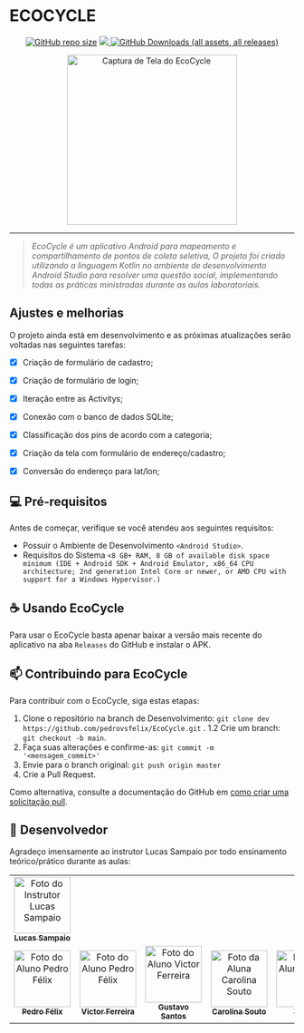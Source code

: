

# ECOCYCLE
<div align="center">

<a href="">![GitHub repo size](https://img.shields.io/github/repo-size/pedrovsfelix/EcoCycle)</a>
<a href="">
![](https://img.shields.io/github/last-commit/pedrovsfelix/EcoCycle)
</a>
<a href="">
![GitHub Downloads (all assets, all releases)](https://img.shields.io/github/downloads/pedrovsfelix/EcoCycle/total)
</a>
</div>


<p align="center">
  <img src="https://i.ibb.co/C9bxr34/Screenshot-Eco-Cycle.png" width="300" alt="Captura de Tela do EcoCycle">
</p>

---
> _EcoCycle é um aplicativo Android para mapeamento e compartilhamento de pontos de coleta seletiva, O projeto foi criado utilizando a linguagem Kotlin no ambiente de desenvolvimento Android Studio para resolver uma questão social, implementando todas as práticas ministradas durante as aulas laboratoriais._

## Ajustes e melhorias
O projeto ainda está em desenvolvimento e as próximas atualizações serão voltadas nas seguintes tarefas:

- [x]  Criação de formulário de cadastro;
- [x]  Criação de formulário de login;
- [x]  Iteração entre as Activitys;
- [x]  Conexão com o banco de dados SQLite;
- [x]  Classificação dos pins de acordo com a categoria;
- [x]  Criação da tela com formulário de endereço/cadastro;
- [x]  Conversão do endereço para lat/lon;


## 💻 Pré-requisitos
Antes de começar, verifique se você atendeu aos seguintes requisitos:

- Possuir o Ambiente de Desenvolvimento `<Android Studio>`.
- Requisitos do Sistema `<8 GB+ RAM, 8 GB of available disk space minimum (IDE + Android SDK + Android Emulator, x86_64 CPU architecture; 2nd generation Intel Core or newer, or AMD CPU with support for a Windows Hypervisor.)`

## ☕ Usando  EcoCycle
Para usar o EcoCycle basta apenar baixar a versão mais recente do aplicativo na aba `Releases` do GitHub e instalar o APK.

## 📫 Contribuindo para EcoCycle
Para contribuir com o EcoCycle, siga estas etapas:

1. Clone o repositório na branch de Desenvolvimento: `git clone dev https://github.com/pedrovsfelix/EcoCycle.git` .
   1.2 Crie um branch: `git checkout -b main`.
3. Faça suas alterações e confirme-as: `git commit -m '<mensagem_commit>'`
4. Envie para o branch original: `git push origin master`
5. Crie a Pull Request.

Como alternativa, consulte a documentação do GitHub em [como criar uma solicitação pull](https://help.github.com/en/github/collaborating-with-issues-and-pull-requests/creating-a-pull-request).

## 🤝 Desenvolvedor
Agradeço imensamente ao instrutor Lucas Sampaio por todo ensinamento teórico/prático durante as aulas:

<table>
  <tr>
    <td align="center">
      <a href="https://github.com/lucassampaioleite" title="Instrutor">
        <img src="https://avatars.githubusercontent.com/u/13689528?v=4" width="100px;" alt="Foto do Instrutor Lucas Sampaio"/><br>
        <sub>
          <b>Lucas Sampaio</b>
        </sub>
      </a>
    </td>
  </tr>
  <tr>
    <td align="center">
      <a href="https://github.com/pedrovsfelix" title="Aluno">
        <img src="https://media-for1-1.cdn.whatsapp.net/v/t61.24694-24/364542825_3383801875266169_4512836669268856911_n.jpg?ccb=11-4&oh=01_Q5AaIL38f716iEpHoM9GPD6FfqXrTtyP3kB_bf1IvB4z_DqK&oe=664511CC&_nc_sid=e6ed6c&_nc_cat=110" width="100px;" alt="Foto do Aluno Pedro Félix"/><br>
        <sub>
          <b>Pedro Félix</b>
        </sub>
      </a>
    </td>
    <td align="center">
      <a href="https://github.com/Polymatheia-BR" title="Aluno">
        <img src="https://media.licdn.com/dms/image/D4D03AQGhIYx_7nTehg/profile-displayphoto-shrink_800_800/0/1663553580125?e=1720656000&v=beta&t=Ga3f87r8JXZb3VNQHnA9xU9ex7yx37RHl5IAFGnJreg" width="100px;" alt="Foto do Aluno Pedro Félix"/><br>
        <sub>
          <b>Victor Ferreira</b>
        </sub>
      </a>
    </td>
    <td align="center">
      <a href="https://github.com/" title="Aluno">
        <img src="https://i.ibb.co/WDSqvsd/Whats-App-Image-2024-05-05-at-17-31-13.jpg" width="100px;" alt="Foto do Aluno Victor Ferreira"/><br>
        <sub>
          <b>Gustavo Santos</b>
        </sub>
      </a>
    </td>
    <td align="center">
      <a href="https://github.com/" title="Aluno">
        <img src="https://media-for1-1.cdn.whatsapp.net/v/t61.24694-24/252463725_4939186009510503_78003848712404742_n.jpg?ccb=11-4&oh=01_Q5AaIL0l_9v7U87ebc9eDoSGWoCKf6LeytrLUOkGc4q1Egio&oe=663E82FA&_nc_sid=e6ed6c&_nc_cat=111" width="100px;" alt="Foto da Aluna Carolina Souto"/><br>
        <sub>
          <b>Carolina Souto</b>
        </sub>
      </a>
    </td>
    <td align="center">
      <a href="https://github.com/" title="Aluno">
        <img src="https://media-for1-1.cdn.whatsapp.net/v/t61.24694-24/300645604_2822832641356706_71719791182500157_n.jpg?ccb=11-4&oh=01_Q5AaIJ7SGxVJGQTfAjjSY7ApgOqpSVAGz6eLMs2dXCdzKBs0&oe=6644E261&_nc_sid=e6ed6c&_nc_cat=110" width="100px;" alt="Foto do Aluno Yghor"/><br>
        <sub>
          <b>Yghor</b>
        </sub>
      </a>
    </td>
  </tr>
</table>